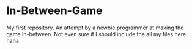 # In-Between-Game
My first repository. An attempt by a newbie programmer at making the game In-between. Not even sure if I should include the all my files here haha
